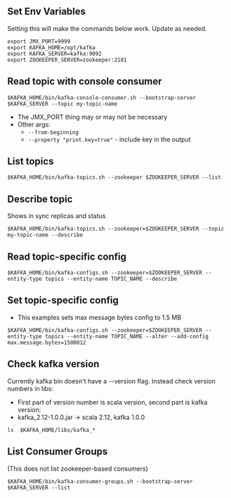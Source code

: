 ## Set Env Variables

Setting this will make the commands below work. Update as needed.

```
export JMX_PORT=9999
export KAFKA_HOME=/opt/kafka
export KAFKA_SERVER=kafka:9092
export ZOOKEEPER_SERVER=zookeeper:2181
```

## Read topic with console consumer

    $KAFKA_HOME/bin/kafka-console-consumer.sh --bootstrap-server $KAFKA_SERVER --topic my-topic-name

* The JMX_PORT thing may or may not be necessary
* Other args:
    * ```--from-beginning```
    * ```--property "print.key=true"``` - include key in the output

## List topics

    $KAFKA_HOME/bin/kafka-topics.sh --zookeeper $ZOOKEEPER_SERVER --list

## Describe topic

Shows in sync replicas and status

    $KAFKA_HOME/bin/kafka-topics.sh --zookeeper=$ZOOKEEPER_SERVER --topic my-topic-name --describe

## Read topic-specific config

    $KAFKA_HOME/bin/kafka-configs.sh --zookeeper=$ZOOKEEPER_SERVER --entity-type topics --entity-name TOPIC_NAME --describe

## Set topic-specific config

* This examples sets max message bytes config to 1.5 MB

```
$KAFKA_HOME/bin/kafka-configs.sh --zookeeper=$ZOOKEEPER_SERVER --entity-type topics --entity-name TOPIC_NAME --alter --add-config max.message.bytes=1500012
```

## Check kafka version

Currently kafka bin doesn't have a --version flag. Instead check version numbers in libs:
* First part of version number is scala version, second part is kafka version:
* kafka_2.12-1.0.0.jar -> scala 2.12, kafka 1.0.0

```
ls  $KAFKA_HOME/libs/kafka_*
``` 

## List Consumer Groups

(This does not list zookeeper-based consumers)

```
$KAFKA_HOME/bin/kafka-consumer-groups.sh --bootstrap-server $KAFKA_SERVER --list
```
